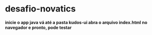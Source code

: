 # desafio-novatics

#### inicie o app java vá até a pasta kudos-ui abra o arquivo index.html no navegador e pronto, pode testar

